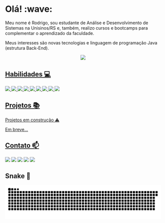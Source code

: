 <h1>Olá! :wave: </h1> 

Meu nome é Rodrigo, sou estudante de Análise e Desenvolvimento de Sistemas na Unisinos/RS e, também, realizo cursos e bootcamps para complementar o aprendizado da faculdade.                                                                                                                                                               

Meus interesses são novas tecnologias e linguagem de programação Java (estrutura Back-End). 

<div align="center">
    
  <a href="https://github.com/rodrigoscalon">
  <img height="180em" src="https://github-readme-stats.vercel.app/api/top-langs/?username=rodrigoscalon&layout=compact&langs_count=7&theme=dracula"/>
  
</div> 

  
**Habilidades** 💻
---

<div>
  
<img height="60em" src="https://cdn.jsdelivr.net/gh/devicons/devicon/icons/java/java-original-wordmark.svg"/>
<img height="60em" src="https://cdn.jsdelivr.net/gh/devicons/devicon/icons/spring/spring-original-wordmark.svg" />
<img height="60em" src="https://cdn.jsdelivr.net/gh/devicons/devicon/icons/mysql/mysql-original-wordmark.svg" />
<img height="60em" src="https://cdn.jsdelivr.net/gh/devicons/devicon/icons/postgresql/postgresql-original.svg" />
<img height="60em" src="https://cdn.jsdelivr.net/gh/devicons/devicon/icons/mongodb/mongodb-plain-wordmark.svg" />
<img height="60em" src="https://cdn.jsdelivr.net/gh/devicons/devicon/icons/intellij/intellij-original-wordmark.svg" />
<img height="60em" src="https://cdn.jsdelivr.net/gh/devicons/devicon/icons/vscode/vscode-original.svg" />
<img height="60em" src="https://cdn.jsdelivr.net/gh/devicons/devicon/icons/git/git-plain.svg" />
<img height="60em" src="https://cdn.jsdelivr.net/gh/devicons/devicon/icons/github/github-original.svg" />



</div>

**Projetos** 📚
---

Projetos em construção ⚠️

Em breve...

**Contato** 📫
---
  <div> 
  
  
  <a href = "mailto:rodrigoscalon@gmail.com"><img src="https://img.shields.io/badge/-Gmail-%23333?style=for-the-badge&logo=gmail&logoColor=white" target="_blank"></a>
  <a href="http://linkedin.com/in/rodrigo-scalon" target="_blank"><img src="https://img.shields.io/badge/-LinkedIn-%230077B5?style=for-the-badge&logo=linkedin&logoColor=white" target="_blank"></a> 
  <a href="https://wa.me/5551997757026?text=Olá,%20meu%20amigo!" target="_blank"><img src="https://img.shields.io/badge/WhatsApp-25D366?style=for-the-badge&logo=whatsapp&logoColor=white"></a> 
  <a href="https://discord.gg/Rodrigo Scalon#7222" target="_blank"><img src="https://img.shields.io/badge/Discord-7289DA?style=for-the-badge&logo=discord&logoColor=white" target="_blank"></a> 
  <a href="https://instagram.com/rodrigoscalon" target="_blank"><img src="https://img.shields.io/badge/-Instagram-%23E4405F?style=for-the-badge&logo=instagram&logoColor=white" target="_blank"></a>
    

**Snake** 🐍
---

![snake gif](https://github.com/rodrigoscalon/rodrigoscalon/blob/output/github-contribution-grid-snake.svg)
  
  </div>


